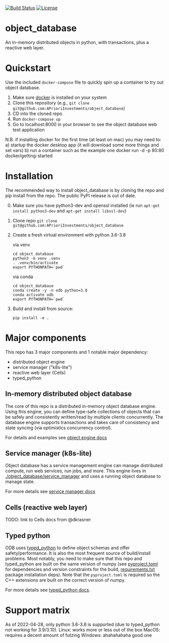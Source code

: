 [![Build Status](https://travis-ci.com/APrioriInvestments/object_database.svg?branch=dev)](https://travis-ci.com/APrioriInvestments/object_database.svg?branch=dev)
[![License](https://img.shields.io/badge/License-Apache%202.0-blue.svg)](https://opensource.org/licenses/Apache-2.0)

# object_database

An in-memory distributed objects in python, with transactions, plus a reactive web layer.


# Quickstart

Use the included `docker-compose` file to quickly spin up a container to try out object database.

1. Make sure [docker](https://docs.docker.com/get-docker/) is installed on your system
2. Clone this repository (e.g., `git clone git@github.com:APrioriInvestments/object_database`)
3. CD into the cloned repo
4. Run `docker-compose up`
5. Go to localhost:8000 in your browser to see the object database web test application

N.B. if installing docker for the first time (at least on mac) you may need to:
a) startup the docker desktop app (it will download some more things and set vars)
b) run a container such as the example one docker run -d -p 80:80 docker/getting-started

# Installation

The recommended way to install object_database is by cloning the repo and pip install 
from the repo. The public PyPI release is out of date.

0. Make sure you have python3-dev and openssl installed (ie run `apt-get install python3-dev` and `apt-get install libssl-dev`)
1. Clone repo `git clone git@github.com:APrioriInvestments/object_database`
2. Create a fresh virtual environment with python 3.6-3.8

    via venv
    ```shell
    cd object_database
    python3 -m venv .venv
    . .venv/bin/activate
    export PYTHONPATH=`pwd`
    ```
    
    via conda
    ```shell
    cd object_database
    conda create -y -n odb python=3.8
    conda activate odb
    export PYTHONPATH=`pwd`
    ```
   
3. Build and install from source:

    ```shell
    pip install -e .
    ```
   
# Major components

This repo has 3 major components and 1 notable major dependency:
- distributed object engine
- service manager ("k8s-lite")
- reactive web layer (Cells)
- typed_python

## In-memory distributed object database

The core of this repo is a distributed in-memory object database engine.
Using this engine, you can define type-safe collections of objects that
can be safely and consistently written/read by multiple clients concurrently.
The database engine supports transactions and takes care of consistency and
state syncing (via optimistics concurrency control).

For details and examples see [object engine docs](./docs/object_engine.md)

## Service manager (k8s-lite)

Object database has a service management engine can manage distributed compute, 
run web services, run jobs, and more. This engine lives in 
[./object_database/service_manager](./object_database/service_manager) and uses
a running object database to manage state.

For more details see [service manager docs](./docs/service_manager.md)

## Cells (reactive web layer)

TODO: link to Cells docs from @dkrasner

## Typed python

ODB uses [typed_python](https://github.com/APrioriInvestments/typed_python)
to define object schemas and offer safety/performance. It is also the most 
frequent source of build/install problems. Most notably, you need to make sure
that this repo and typed_python are built on the same version of numpy 
(see [pyproject.toml](./pyproject.toml) for dependencies and version constraints 
for the build, [requirements.txt](./requirements.txt) package installation deps).
Note that the `pyproject.toml` is required so the C++ extensions are built on the
correct version of numpy.

For more details see [typed_python docs](./docs/typed_python.md).

# Support matrix

As of 2022-04-28, only python 3.6-3.8 is supported (due to typed_python not working for 3.9/3.10).
Linux: works more or less out of the box
MacOS: requires a decent amount of futzing
Windows: ahahahahaha good one

